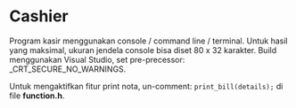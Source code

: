 # Cashier

Program kasir menggunakan console / command line / terminal. Untuk hasil yang maksimal, ukuran jendela console bisa diset 80 x 32 karakter.
Build menggunakan Visual Studio, set pre-precessor: _CRT_SECURE_NO_WARNINGS.

Untuk mengaktifkan fitur print nota, un-comment: `print_bill(details);` di file **function.h**.


